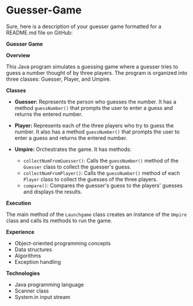 # Guesser-Game
Sure, here is a description of your guesser game formatted for a README.md file on GitHub:

**Guesser Game**

**Overview**

This Java program simulates a guessing game where a guesser tries to guess a number thought of by three players. The program is organized into three classes: Guesser, Player, and Umpire.

**Classes**

* **Guesser:** Represents the person who guesses the number. It has a method `guessNumber()` that prompts the user to enter a guess and returns the entered number.

* **Player:** Represents each of the three players who try to guess the number. It also has a method `guessNumber()` that prompts the user to enter a guess and returns the entered number.

* **Umpire:** Orchestrates the game. It has methods:
    * `collectNumFromGuesser()`: Calls the `guessNumber()` method of the `Guesser` class to collect the guesser's guess.
    * `collectNumFromPlayer()`: Calls the `guessNumber()` method of each `Player` class to collect the guesses of the three players.
    * `compare()`: Compares the guesser's guess to the players' guesses and displays the results.

**Execution**

The main method of the `Launchgame` class creates an instance of the `Umpire` class and calls its methods to run the game.

**Experience**

* Object-oriented programming concepts
* Data structures
* Algorithms
* Exception handling

**Technologies**

* Java programming language
* Scanner class
* System.in input stream
